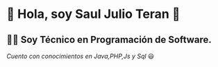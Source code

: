 # 👋 Hola, soy Saul Julio Teran 🎃
## 👨‍💻 Soy Técnico en Programación de Software.
*Cuento con conocimientos en Java,PHP,Js y Sql* :smiley:


<!---
JuterSa/JuterSa is a ✨ special ✨ repository because its `README.md` (this file) appears on your GitHub profile.
You can click the Preview link to take a look at your changes.
--->
